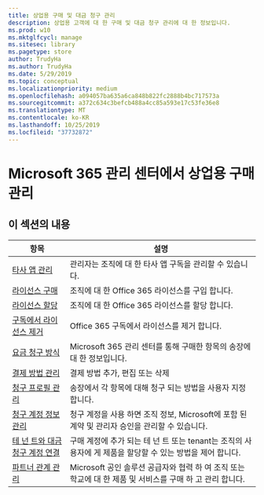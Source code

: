 ```yaml
---
title: 상업용 구매 및 대금 청구 관리
description: 상업용 고객에 대 한 구매 및 대금 청구 관리에 대 한 정보입니다.
ms.prod: w10
ms.mktglfcycl: manage
ms.sitesec: library
ms.pagetype: store
author: TrudyHa
ms.author: TrudyHa
ms.date: 5/29/2019
ms.topic: conceptual
ms.localizationpriority: medium
ms.openlocfilehash: a094057ba635a6ca848b822fc2888b4bc717573a
ms.sourcegitcommit: a372c634c3befcb488a4cc85a593e17c53fe36e8
ms.translationtype: MT
ms.contentlocale: ko-KR
ms.lasthandoff: 10/25/2019
ms.locfileid: "37732872"
---
```

# <a name="manage-commercial-purchases-in-microsoft-365-admin-center"></a>Microsoft 365 관리 센터에서 상업용 구매 관리

## <a name="in-this-section"></a>이 섹션의 내용

| 항목 | 설명 |
| ----- | ----------- |
| [타사 앱 관리](manage-saas-apps.md) | 관리자는 조직에 대 한 타사 앱 구독을 관리할 수 있습니다. |
| [라이선스 구매](https://docs.microsoft.com/office365/admin/subscriptions-and-billing/buy-licenses?view=o365-worldwide) | 조직에 대 한 Office 365 라이선스를 구입 합니다. |
| [라이선스 할당](https://docs.microsoft.com/office365/admin/subscriptions-and-billing/assign-licenses-to-users?view=o365-worldwide) | 조직에 대 한 Office 365 라이선스를 할당 합니다. |
| [구독에서 라이선스 제거](https://docs.microsoft.com/office365/admin/subscriptions-and-billing/remove-licenses-from-subscription?view=o365-worldwide) | Office 365 구독에서 라이선스를 제거 합니다. |
| [요금 청구 방식](/microsoft-365/commerce/billing-and-payments/understand-your-invoice) | Microsoft 365 관리 센터를 통해 구매한 항목의 송장에 대 한 정보입니다. |
| [결제 방법 관리](https://docs.microsoft.com/microsoft-store/payment-methods) | 결제 방법 추가, 편집 또는 삭제 |
| [청구 프로필 관리](/microsoft-365/commerce/billing-and-payments/manage-billing-profiles) | 송장에서 각 항목에 대해 청구 되는 방법을 사용자 지정 합니다.  |
| [청구 계정 정보 관리](https://docs.microsoft.com/microsoft-store/update-microsoft-store-for-business-account-settings) | 청구 계정을 사용 하면 조직 정보, Microsoft에 포함 된 계약 및 관리자 승인을 관리할 수 있습니다. |
| [테 넌 트와 대금 청구 계정 연결](https://docs.microsoft.com/microsoft-store/manage-mpsa-software-microsoft-store-for-business) | 구매 계정에 추가 되는 테 넌 트 또는 tenant는 조직의 사용자에 게 제품을 할당할 수 있는 방법을 제어 합니다. |
| [파트너 관계 관리](https://docs.microsoft.com/microsoft-store/work-with-partner-microsoft-store-business) | Microsoft 공인 솔루션 공급자와 협력 하 여 조직 또는 학교에 대 한 제품 및 서비스를 구매 하 고 관리 합니다. |